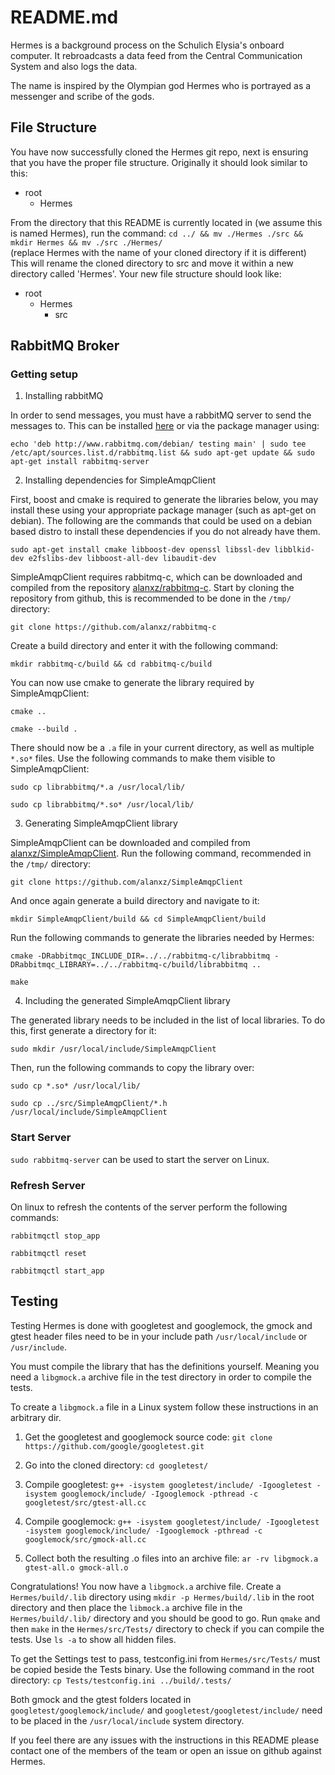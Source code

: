 # README.md

Hermes is a background process on the Schulich Elysia's onboard computer.
It rebroadcasts a data feed from the Central Communication System and also logs the data.

The name is inspired by the Olympian god Hermes who is portrayed as a messenger and scribe of the gods.

## File Structure

You have now successfully cloned the Hermes git repo, next is ensuring that you have the proper file structure.
Originally it should look similar to this:

  - root
    - Hermes

From the directory that this README is currently located in (we assume this is named Hermes), run the command:
    `cd ../ && mv ./Hermes ./src && mkdir Hermes && mv ./src ./Hermes/`  
    (replace Hermes with the name of your cloned directory if it is different)
This will rename the cloned directory to src and move it within a new directory called 'Hermes'.
Your new file structure should look like:

  - root
    - Hermes
      - src

## RabbitMQ Broker

### Getting setup

1) Installing rabbitMQ

In order to send messages, you must have a rabbitMQ server to send the messages to.
This can be installed [here](https://www.rabbitmq.com/) or via the package manager using:

`echo 'deb http://www.rabbitmq.com/debian/ testing main' | sudo tee /etc/apt/sources.list.d/rabbitmq.list && sudo apt-get update && sudo apt-get install rabbitmq-server`

2) Installing dependencies for SimpleAmqpClient

First, boost and cmake is required to generate the libraries below, you may install these using your appropriate package manager (such as apt-get on debian).
The following are the commands that could be used on a debian based distro to install these dependencies if you do not already have them.

`sudo apt-get install cmake libboost-dev openssl libssl-dev libblkid-dev e2fslibs-dev libboost-all-dev libaudit-dev`

SimpleAmqpClient requires rabbitmq-c, which can be downloaded and compiled from the repository [alanxz/rabbitmq-c](https://github.com/alanxz/rabbitmq-c).
Start by cloning the repository from github, this is recommended to be done in the `/tmp/` directory:

`git clone https://github.com/alanxz/rabbitmq-c`

Create a build directory and enter it with the following command:

`mkdir rabbitmq-c/build && cd rabbitmq-c/build`

You can now use cmake to generate the library required by SimpleAmqpClient:

`cmake ..`

`cmake --build .`

There should now be a `.a` file in your current directory, as well as multiple `*.so*` files. Use the following commands to make them visible to SimpleAmqpClient:

`sudo cp librabbitmq/*.a /usr/local/lib/`

`sudo cp librabbitmq/*.so* /usr/local/lib/`

3) Generating SimpleAmqpClient library

SimpleAmqpClient can be downloaded and compiled from [alanxz/SimpleAmqpClient](https://github.com/alanxz/SimpleAmqpClient).
Run the following command, recommended in the `/tmp/` directory:

`git clone https://github.com/alanxz/SimpleAmqpClient`

And once again generate a build directory and navigate to it:

`mkdir SimpleAmqpClient/build && cd SimpleAmqpClient/build`

Run the following commands to generate the libraries needed by Hermes:

`cmake -DRabbitmqc_INCLUDE_DIR=../../rabbitmq-c/librabbitmq -DRabbitmqc_LIBRARY=../../rabbitmq-c/build/librabbitmq ..`

`make`

4) Including the generated SimpleAmqpClient library

The generated library needs to be included in the list of local libraries. To do this, first generate a directory for it:

`sudo mkdir /usr/local/include/SimpleAmqpClient`

Then, run the following commands to copy the library over:

`sudo cp *.so* /usr/local/lib/`

`sudo cp ../src/SimpleAmqpClient/*.h /usr/local/include/SimpleAmqpClient`

### Start Server

`sudo rabbitmq-server` can be used to start the server on Linux.

### Refresh Server

On linux to refresh the contents of the server perform the following commands:

`rabbitmqctl stop_app`

`rabbitmqctl reset`

`rabbitmqctl start_app`

## Testing

Testing Hermes is done with googletest and googlemock, the gmock and gtest header files need to be in your include path `/usr/local/include` or `/usr/include`.

You must compile the library that has the definitions yourself.
Meaning you need a `libgmock.a` archive file in the test directory in order to compile the tests.

To create a `libgmock.a` file in a Linux system follow these instructions in an arbitrary dir.

1. Get the googletest and googlemock source code:
    `git clone https://github.com/google/googletest.git`

2. Go into the cloned directory:
    `cd googletest/`

3. Compile googletest:
    `g++ -isystem googletest/include/ -Igoogletest -isystem googlemock/include/ -Igooglemock -pthread -c googletest/src/gtest-all.cc`

4. Compile googlemock:
    `g++ -isystem googletest/include/ -Igoogletest -isystem googlemock/include/ -Igooglemock -pthread -c googlemock/src/gmock-all.cc`

5. Collect both the resulting .o files into an archive file:
    `ar -rv libgmock.a gtest-all.o gmock-all.o`

Congratulations! You now have a `libgmock.a` archive file.
Create a `Hermes/build/.lib` directory using `mkdir -p Hermes/build/.lib` in the root directory and then place the `libmock.a` archive file in the `Hermes/build/.lib/` directory and you should be good to go.
Run `qmake` and then `make` in the `Hermes/src/Tests/` directory to check if you can compile the tests.
Use `ls -a` to show all hidden files.

To get the Settings test to pass, testconfig.ini from `Hermes/src/Tests/` must be copied beside the Tests binary.
Use the following command in the root directory:
    `cp Tests/testconfig.ini ../build/.tests/`

Both gmock and the gtest folders located in `googletest/googlemock/include/` and `googletest/googletest/include/` need to be placed in the `/usr/local/include` system directory.

If you feel there are any issues with the instructions in this README please contact one of the members of the team or open an issue on github against Hermes.
